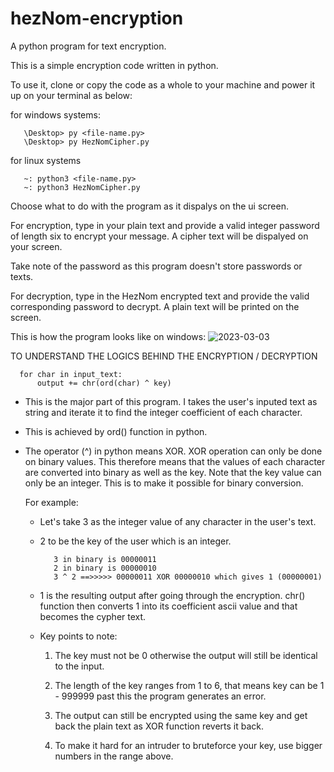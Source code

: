 # hezNom-encryption
A python program for text encryption.

This is a simple encryption code written in python.

To use it, clone or copy the code as a whole to your machine and power it up on your terminal as below:

   for windows systems:
   
       \Desktop> py <file-name.py>
       \Desktop> py HezNomCipher.py
       
   for linux systems
   
       ~: python3 <file-name.py>
       ~: python3 HezNomCipher.py
       
Choose what to do with the program as it dispalys on the ui screen.

For encryption, type in your plain text and provide a valid integer password of length six to encrypt your message. A cipher text will be dispalyed on your screen.

Take note of the password as this program doesn't store passwords or texts.

For decryption, type in the HezNom encrypted text and provide the valid corresponding password to decrypt. A plain text will be printed on the screen.


This is how the program looks like on windows: 
![2023-03-03](https://user-images.githubusercontent.com/115971663/222701858-9e47f495-5e3e-41ee-9a95-9b14cb49fdb8.png)

TO UNDERSTAND THE LOGICS BEHIND THE ENCRYPTION / DECRYPTION

      for char in input_text:
          output += chr(ord(char) ^ key)

- This is the major part of this program. I takes the user's inputed text as string and iterate it to find the integer coefficient of each character.
- This is achieved by ord() function in python.
- The operator (^) in python means XOR. XOR operation can only be done on binary values. This therefore means that the values of each character are converted into binary as well as the key. Note that the key value can only be an integer. This is to make it possible for binary conversion.
  
  For example:
    - Let's take 3 as the integer value of any character in the user's text. 
    - 2 to be the key of the user which is an integer.
            
             3 in binary is 00000011
             2 in binary is 00000010
             3 ^ 2 ==>>>>> 00000011 XOR 00000010 which gives 1 (00000001)
    
    - 1 is the resulting output after going through the encryption. chr() function then converts 1 into its coefficient ascii value and that becomes the cypher text.
    - Key points to note:
          
         1. The key must not be 0 otherwise the output will still be identical to the input.
          
         2. The length of the key ranges from 1 to 6, that means key can be 1 - 999999 past this the program generates an error.
          
         3. The output can still be encrypted using the same key and get back the plain text as XOR function reverts it back.
          
         4. To make it hard for an intruder to bruteforce your key, use bigger numbers in the range above.
